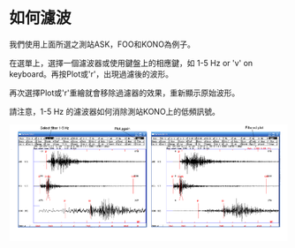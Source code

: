 # 如何濾波

我們使用上面所選之測站ASK，FOO和KONO為例子。

在選單上，選擇一個濾波器或使用鍵盤上的相應鍵，如 1-5 Hz or 'v' on keyboard。再按Plot或'r'，出現過濾後的波形。

再次選擇Plot或'r'重繪就會移除過濾器的效果，重新顯示原始波形。

請注意，1-5 Hz 的濾波器如何消除測站KONO上的低頻訊號。

![](/assets/seisan-tutorial-013.png)


